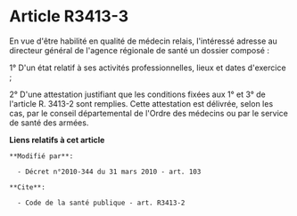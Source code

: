 # Article R3413-3

En vue d'être habilité en qualité de médecin relais, l'intéressé adresse au directeur général de l'agence régionale de santé
un dossier composé : 

1° D'un état relatif à ses activités professionnelles, lieux et dates d'exercice ; 

2° D'une attestation justifiant que les conditions fixées aux 1° et 3° de l'article R. 3413-2 sont remplies. Cette
attestation est délivrée, selon les cas, par le conseil départemental de l'Ordre des médecins ou par le service de santé des
armées.

**Liens relatifs à cet article**

	**Modifié par**:

	  - Décret n°2010-344 du 31 mars 2010 - art. 103

	**Cite**:

	  - Code de la santé publique - art. R3413-2

